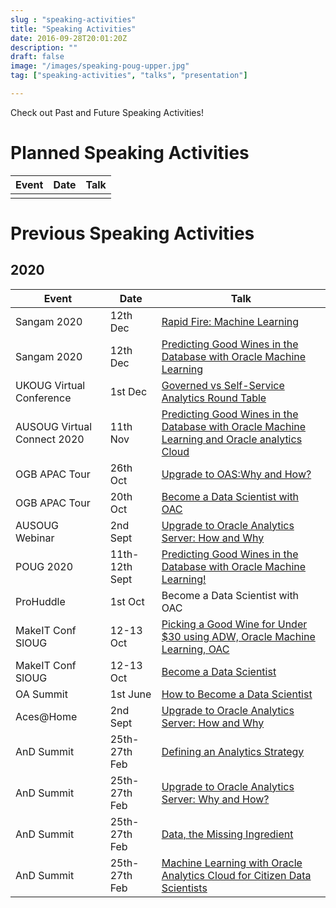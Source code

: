 ```yaml
---
slug : "speaking-activities"
title: "Speaking Activities"
date: 2016-09-28T20:01:20Z
description: ""
draft: false
image: "/images/speaking-poug-upper.jpg"
tag: ["speaking-activities", "talks", "presentation"]

---
```


Check out Past and Future Speaking Activities!

# Planned Speaking Activities
|Event|Date|Talk|
|---|---|---|
| | | |


# Previous Speaking Activities

## 2020

|Event|Date|Talk|
|---|---|---|
|Sangam 2020|12th Dec|[Rapid Fire: Machine Learning](https://www.aioug.org/sangam20-sessions?session_id=177)|
|Sangam 2020|12th Dec|[Predicting Good Wines in the Database with Oracle Machine Learning](https://www.aioug.org/sangam20-sessions?session_id=170)|
|UKOUG Virtual Conference|1st Dec|[Governed vs Self-Service Analytics Round Table](https://ukoug.org/page/ukougconfanalyticsroundtable)|
|AUSOUG Virtual Connect 2020|11th Nov|[Predicting Good Wines in the Database with Oracle Machine Learning and Oracle analytics Cloud](https://ausoug.org.au/news/virtual-connect-2020/)|
|OGB APAC Tour|26th Oct|[Upgrade to OAS:Why and How?](https://oracle-groundbreakers-apac-virtual-tour-2020.heysummit.com/speakers/francesco-tisiot/)|
|OGB APAC Tour|20th Oct|[Become a Data Scientist with OAC](https://oracle-groundbreakers-apac-virtual-tour-2020.heysummit.com/speakers/francesco-tisiot/)|
|AUSOUG Webinar|2nd Sept|[Upgrade to Oracle Analytics Server: How and Why](https://ausoug.org.au/event/upgrade-to-oracle-analytics-server-why-and-how/)|
|POUG 2020|11th-12th Sept|[Predicting Good Wines in the Database with Oracle Machine Learning!](https://poug.org/en/edycja/poug-2020/)|
|ProHuddle|1st Oct|Become a Data Scientist with OAC|
|MakeIT Conf SlOUG|12-13 Oct|[Picking a Good Wine for Under $30 using ADW, Oracle Machine Learning, OAC](https://www.makeit.si/index.php/sl/)|
|MakeIT Conf SlOUG|12-13 Oct|[Become a Data Scientist](https://www.makeit.si/index.php/sl/)|
|OA Summit|1st June|[How to Become a Data Scientist](https://gateway.on24.com/wcc/gateway/eliteOracleAmericaInc3/2258334/2289476/francesco-tisiot-of-rittman-mead-presents-how-to-become-a-data-scientist)|
|Aces@Home|2nd Sept|[Upgrade to Oracle Analytics Server: How and Why](https://acesathome.com/sessions/2020/03/30/francesco-tisiot-upgrade-to-oas-how-and-why/)|
|AnD Summit|25th-27th Feb|[Defining an Analytics Strategy](https://analyticsanddatasummit2020.sched.com/speaker/francesco.tisiot?iframe=yes&amp;w=100%&amp;sidebar=yes&amp;bg=no)|
|AnD Summit|25th-27th Feb|[Upgrade to Oracle Analytics Server: Why and How?](https://analyticsanddatasummit2020.sched.com/speaker/francesco.tisiot?iframe=yes&amp;w=100%&amp;sidebar=yes&amp;bg=no)|
|AnD Summit|25th-27th Feb|[Data, the Missing Ingredient](https://analyticsanddatasummit2020.sched.com/speaker/francesco.tisiot?iframe=yes&amp;w=100%&amp;sidebar=yes&amp;bg=no)|
|AnD Summit|25th-27th Feb|[Machine Learning with Oracle Analytics Cloud for Citizen Data Scientists](https://analyticsanddatasummit2020.sched.com/speaker/francesco.tisiot?iframe=yes&amp;w=100%&amp;sidebar=yes&amp;bg=no)|

</tbody></table></figure></font>
